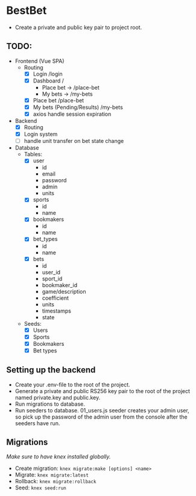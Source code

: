 # BestBet

- Create a private and public key pair to project root.

## TODO:

- Frontend (Vue SPA)
    - Routing
        - [x] Login /login
        - [x] Dashboard /
            - Place bet -> /place-bet
            - My bets -> /my-bets
        - [x] Place bet /place-bet
        - [x] My bets (Pending/Results) /my-bets
        - [x] axios handle session expiration

- Backend
    - [x] Routing
    - [x] Login system
    - [ ] handle unit transfer on bet state change

- Database
    - Tables:
        - [x] user
            - id
            - email
            - password
            - admin
            - units
        - [x] sports
            - id 
            - name
        - [x] bookmakers
            - id
            - name
        - [x] bet_types
            - id
            - name
        - [x] bets
            - id
            - user_id
            - sport_id
            - bookmaker_id
            - game/description
            - coefficient
            - units
            - timestamps
            - state
    - Seeds:
        - [x] Users
        - [x] Sports
        - [x] Bookmakers
        - [x] Bet types

## Setting up the backend

- Create your .env-file to the root of the project.
- Generate a private and public RS256 key pair to the root of the project named private.key and public.key.
- Run migrations to database.
- Run seeders to database. 01_users.js seeder creates your admin user, so pick up the password of the admin user from the console after the seeders have run.

## Migrations

*Make sure to have knex installed globally.*

- Create migration: ``` knex migrate:make [options] <name> ```
- Migrate: ``` knex migrate:latest ```
- Rollback: ``` knex migrate:rollback ```
- Seed: ``` knex seed:run ```
